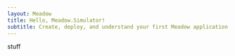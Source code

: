 ```yaml
---
layout: Meadow
title: Hello, Meadow.Simulator!
subtitle: Create, deploy, and understand your first Meadow application.
---
```


stuff